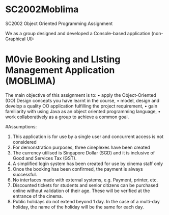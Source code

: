 # SC2002Moblima
SC2002 Object Oriented Programming Assignment


We as a group designed and developed a Console-based application (non-Graphical UI):

# M0vie Booking and LIsting Management Application (MOBLIMA)

The main objective of this assignment is to:
• apply the Object-Oriented (OO) Design concepts you have learnt in the course,
• model, design and develop a quality OO application fulfilling the project
requirement,
• gain familiarity with using Java as an object oriented programming language,
• work collaboratively as a group to achieve a common goal.

#Assumptions:

1. This application is for use by a single user and concurrent access is not considered 
2. For demonstration purposes, three cineplexes have been created 
3. The currency utilised is Singapore Dollar (SGD) and it is inclusive of Good and Services Tax (GST). 
4. A simplified login system has been created for use by cinema staff only 
5. Once the booking has been confirmed, the payment is always successful. 
6. No interfaces made with external systems, e.g. Payment, printer, etc.
7. Discounted tickets for students and senior citizens can be purchased online without validation of their age. These will be verified at the entrance of the cinema.
8. Public holidays do not extend beyond 1 day. In the case of a multi-day holiday, the name of the holiday will be the same for each day.
